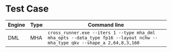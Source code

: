 # Test Case
|Engine| Type|Command line|
|----|---|---|
|DML|MHA|`cross_runner.exe --iters 1 --type mha_dml mha_opts --data_type fp16 --layout nchw --mha_type qkv --shape_a 2,64,8,3,160`|
